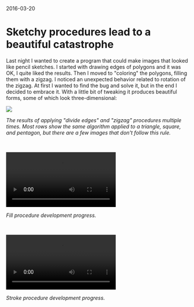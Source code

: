 2016-03-20

Sketchy procedures lead to a beautiful catastrophe
==================================================

Last night I wanted to create a program that could make images that
looked like pencil sketches.  I started with drawing edges of polygons
and it was OK, I quite liked the results.  Then I moved to "coloring" the
polygons, filling them with a zigzag.  I noticed an unexpected behavior
related to rotation of the zigzag.  At first I wanted to find the bug
and solve it, but in the end I decided to embrace it.  With a little bit
of tweaking it produces beautiful forms, some of which look
three-dimensional:


![](catastrophe@max-height.png)

*The results of applying "divide edges" and "zigzag" procedures multiple
times.  Most rows show the same algorithm applied to a triangle, square,
and pentagon, but there are a few images that don't follow this rule.*


<br>


![](fill.mp4)

*Fill procedure development progress.*


<br>


![](stroke.mp4)

*Stroke procedure development progress.*
